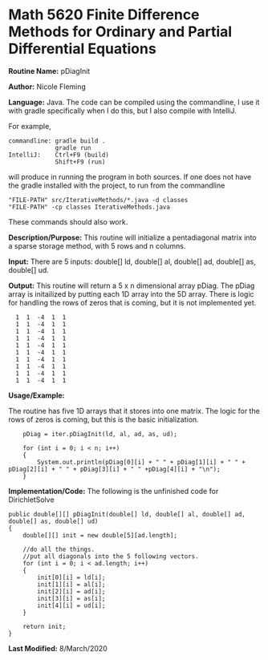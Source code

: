 # Math 5620 Finite Difference Methods for Ordinary and Partial Differential Equations

**Routine Name:**           pDiagInit

**Author:**                 Nicole Fleming

**Language:**              Java. The code can be compiled using the commandline, I use it with gradle specifically when I do this, but I also compile with IntelliJ.

For example,

    commandline: gradle build .
                 gradle run
    IntelliJ:    Ctrl+F9 (build)
                 Shift+F9 (run)

will produce in running the program in both sources. If one does not have the gradle installed with the project, to run from the commandline

    "FILE-PATH" src/IterativeMethods/*.java -d classes
    "FILE-PATH" -cp classes IterativeMethods.java
    
These commands should also work.

**Description/Purpose:** This routine will initialize a pentadiagonal matrix into a sparse storage method, with 5 rows and n columns. 

**Input:** There are 5 inputs: double[] ld, double[] al, double[] ad, double[] as, double[] ud. 

**Output:** This routine will return a 5 x n dimensional array pDiag. The pDiag array is initailized by putting each 1D array into the 5D array. There is logic for handling the rows of zeros that is coming, but it is not implemented yet. 

      1  1  -4  1  1
      1  1  -4  1  1
      1  1  -4  1  1
      1  1  -4  1  1
      1  1  -4  1  1
      1  1  -4  1  1
      1  1  -4  1  1
      1  1  -4  1  1
      1  1  -4  1  1
      1  1  -4  1  1
        

**Usage/Example:**

The routine has five 1D arrays that it stores into one matrix. The logic for the rows of zeros is coming, but this is the basic initialization.
                  
        pDiag = iter.pDiagInit(ld, al, ad, as, ud);

        for (int i = 0; i < n; i++)
        {
            System.out.println(pDiag[0][i] + " " + pDiag[1][i] + " " + pDiag[2][i] + " " + pDiag[3][i] + " " +pDiag[4][i] + "\n");
        }

**Implementation/Code:** The following is the unfinished code for DirichletSolve
 
    public double[][] pDiagInit(double[] ld, double[] al, double[] ad, double[] as, double[] ud)
    {
        double[][] init = new double[5][ad.length];

        //do all the things.
        //put all diagonals into the 5 following vectors.
        for (int i = 0; i < ad.length; i++)
        {
            init[0][i] = ld[i];
            init[1][i] = al[i];
            init[2][i] = ad[i];
            init[3][i] = as[i];
            init[4][i] = ud[i];
        }

        return init;
    }

     

**Last Modified:** 8/March/2020
